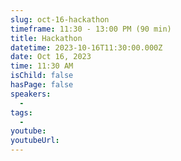 ```yaml
---
slug: oct-16-hackathon
timeframe: 11:30 - 13:00 PM (90 min)
title: Hackathon
datetime: 2023-10-16T11:30:00.000Z
date: Oct 16, 2023
time: 11:30 AM
isChild: false
hasPage: false
speakers:
  -
tags:
  -
youtube:
youtubeUrl:
---
```

